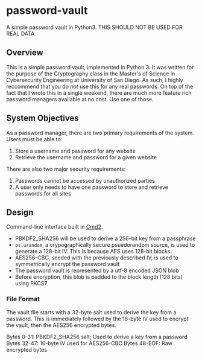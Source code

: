 # password-vault
A simple password vault in Python3. THIS SHOULD NOT BE USED FOR REAL DATA

## Overview

This is a simple password vault, implemented in Python 3. It was written for the purpose of the Cryptography class in the Master's of Science in Cybersecurity Engineering at University of San Diego. As such, I highly reccommend that you do _not_ use this for any real passwords. On top of the fact that I wrote this in a single weekend, there are much more feature rich password managers available at no cost. Use one of those.


## System Objectives

As a password manager, there are two primary requirements of the system. Users must be able to:

1. Store a username and password for any website
2. Retrieve the username and password for a given website


There are also two major security requirements:

1. Passwords cannot be accessed by unauthorized parties
2. A user only needs to have one password to store and retrieve passwords for all sites


## Design

Command-line interface built in [Cmd2](https://cmd2.readthedocs.io/en/latest/).

* PBKDF2_SHA256 will be used to derive a 256-bit key from a passphrase
* `os.urandom`, a crypographically secure psuedorandom source, is used to generate a 128-bit IV. This is because AES uses 128-bit blocks.
* AES256-CBC, seeded with the previously described IV, is used to symmetrically encrypt the password vault
* The password vault is represented by a utf-8 encoded JSON blob
* Before encryption, this blob is padded to the block length (128 bits) using PKCS7

### File Format

The vault file starts with a 32-byte salt used to derive the key from a password. This is immediately followed by the 16-byte IV used to encrypt the vault, then the AES256 encrypted bytes.

Bytes 0-31: PBKDF2_SHA256 salt; Used to derive a key from a password
Bytes 32-47: 16-byte IV used for AES256-CBC
Bytes 48-EOF: Raw encrypted bytes